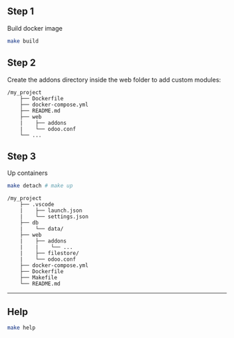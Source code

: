 ## Step 1
Build docker image
```sh
make build
````

## Step 2
Create the addons directory inside the web folder to add custom modules:
```
/my_project
    ├── Dockerfile
    ├── docker-compose.yml
    ├── README.md
    ├── web
    |    ├── addons
    |    └── odoo.conf
    └── ...
```

## Step 3
Up containers
```sh
make detach # make up
````

```
/my_project
    ├── .vscode
    |    ├── launch.json
    |    └── settings.json
    ├── db
    |    └── data/
    ├── web
    |    ├── addons
    |    |    └── ...
    |    ├── filestore/
    |    └── odoo.conf
    ├── docker-compose.yml
    ├── Dockerfile
    ├── Makefile
    └── README.md
```
***
## Help
```sh
make help
```